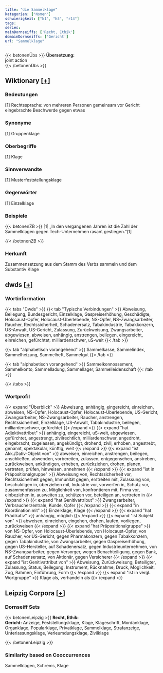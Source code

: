 ```yaml
---
title: "die Sammelklage"
kategorien: ["Nomen"]
schwierigkeit: ["k1", "h3", "r14"]
tags:
series:
mainDornseiffs: ['Recht, Ethik']
domainDornseiffs: ['Gericht']
url: "Sammelklage"
---
```


{{< betonenÜbs >}}
**Übersetzung:**  
joint action  
{{< /betonenÜbs >}}

## Wiktionary [[+](https://de.wiktionary.org/wiki/Sammelklage)]

### Bedeutungen
[1] Rechtssprache: von mehreren Personen gemeinsam vor Gericht eingebrachte Beschwerde gegen etwas  

### Synonyme
[1] Gruppenklage  

### Oberbegriffe
[1] Klage  

### Sinnverwandte
[1] Musterfeststellungsklage  

### Gegenwörter
[1] Einzelklage  

### Beispiele
{{< betonenZB >}}
[1] „In den vergangenen Jahren ist die Zahl der Sammelklagen gegen Tech-Unternehmen rasant gestiegen.“[1]  

{{< /betonenZB >}}
### Herkunft
Zusammensetzung aus dem Stamm des Verbs sammeln und dem Substantiv Klage  



## dwds [[+](https://www.dwds.de/wb/Sammelklage)]

### Wortinformation
{{< tabs "Dwds" >}}
{{< tab "Typische Verbindungen" >}}
Abweisung, Beilegung, Bundesgericht, Einzelklage, Gaspreiserhöhung, Geschädigte, Holocaust-Opfer, Holocaust-Überlebende, NS-Opfer, NS-Zwangsarbeiter, Raucher, Rechtssicherheit, Schadenersatz, Tabakindustrie, Tabakkonzern, US-Anwalt, US-Gericht, Zulassung, Zurückweisung, Zwangsarbeiter, abgewiesen, abweisen, anhängig, anstrengen, beilegen, eingereicht, einreichen, gefürchtet, milliardenschwer, uS-weit
{{< /tab >}}

{{< tab "alphabetisch vorangehend" >}}
Sammelkasse, Sammelindex, Sammelheizung, Sammelheft, Sammelgut
{{< /tab >}}

{{< tab "alphabetisch vorangehend" >}}
Sammelkonnossement, Sammelkonto, Sammelladung, Sammellager, Sammelleidenschaft
{{< /tab >}}

{{< /tabs >}}

### Wortprofil
{{< expand "Überblick" >}} Abweisung, anhängig, eingereicht, einreichen, abweisen, NS-Opfer, Holocaust-Opfer, Holocaust-Überlebende, US-Gericht, Zwangsarbeiter, NS-Zwangsarbeiter, Raucher, anstrengen, Rechtssicherheit, Einzelklage, US-Anwalt, Tabakindustrie, beilegen, milliardenschwer, gefürchtet {{< /expand >}}
{{< expand "hat Adjektivattribut" >}} anhängig, eingereicht, uS-weit, abgewiesen, gefürchtet, angestrengt, zivilrechtlich, milliardenschwer, angedroht, eingebracht, zugelassen, angekündigt, drohend, zivil, erhoben, angestrebt, genannt, spektakulär, künftig, weit {{< /expand >}}
{{< expand "ist Akk./Dativ-Objekt von" >}} abweisen, einreichen, anstrengen, beilegen, anschließen, abwenden, vorbereiten, zulassen, entgegensehen, anstreben, zurückweisen, ankündigen, erheben, zurückziehen, drohen, planen, vertreten, prüfen, hinweisen, annehmen {{< /expand >}}
{{< expand "ist in Präpositionalgruppe" >}} Abweisung von, Rechtssicherheit vor, Rechtssicherheit gegen, Immunität gegen, erstreiten mit, Zulassung von, beschuldigen in, überziehen mit, Industrie vor, vorwerfen in, Schutz vor, zusammenfassen zu, Möglichkeit von, konfrontieren mit, Firma vor, einbeziehen in, ausweiten zu, schützen vor, beteiligen an, vertreten in {{< /expand >}}
{{< expand "hat Genitivattribut" >}} Zwangsarbeiter, Verbraucherzentrale, Kunde, Opfer {{< /expand >}}
{{< expand "in Koordination mit" >}} Einzelklage, Klage {{< /expand >}}
{{< expand "hat Prädikativ" >}} anhängig, möglich {{< /expand >}}
{{< expand "ist Subjekt von" >}} abweisen, einreichen, eingehen, drohen, laufen, vorliegen, zurückweisen {{< /expand >}}
{{< expand "hat Präpositionalgruppe" >}} von NS-Opfer, von Holocaust-Überlebende, von Holocaust-Opfer, von Raucher, vor US-Gericht, gegen Pharmakonzern, gegen Tabakkonzern, gegen Tabakindustrie, von Zwangsarbeiter, gegen Gaspreiserhöhung, gegen US-Hersteller, auf Schadenersatz, gegen Industrieunternehmen, von NS-Zwangsarbeiter, gegen Versorger, wegen Benachteiligung, gegen Bank, auf Schadensersatz, von Aktionär, gegen Versicherer {{< /expand >}}
{{< expand "ist Genitivattribut von" >}} Abweisung, Zurückweisung, Beteiligter, Zulassung, Status, Beilegung, Instrument, Rücknahme, Druck, Möglichkeit, Zug, Rahmen, Einführung, Form {{< /expand >}}
{{< expand "ist in vergl. Wortgruppe" >}} Klage als, verhandeln als {{< /expand >}}

## Leipzig Corpora [[+](https://corpora.uni-leipzig.de/en/res?word=Sammelklage&corpusId=deu_newscrawl-public_2018)]

### Dornseiff Sets
{{< betonenLeipzig >}}
**Recht, Ethik:**  
**Gericht:** Anzeige, Feststellungsklage, Klage, Klageschrift, Mordanklage, Organklage, Popularklage, Privatklage, Sammelklage, Strafanzeige, Unterlassungsklage, Verleumdungsklage, Zivilklage  

{{< /betonenLeipzig >}}

### Similarity based on Cooccurrences
Sammelklagen, Schrems, Klage

